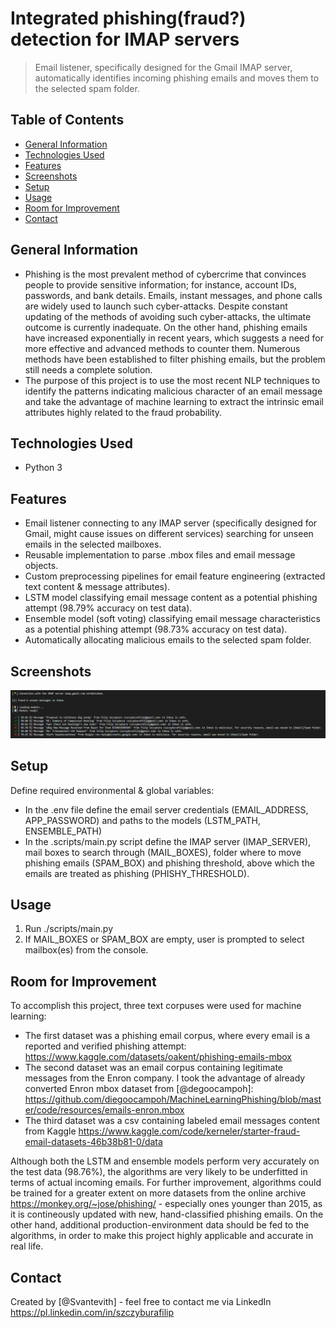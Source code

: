 # Integrated phishing(fraud?) detection for IMAP servers
> Email listener, specifically designed for the Gmail IMAP server, automatically identifies incoming phishing emails and moves them to the selected spam folder. 

## Table of Contents
* [General Information](#general-information)
* [Technologies Used](#technologies-used)
* [Features](#features)
* [Screenshots](#screenshots)
* [Setup](#setup)
* [Usage](#usage)
* [Room for Improvement](#room-for-improvement)
* [Contact](#contact)

## General Information
- Phishing is the most prevalent method of cybercrime that convinces people to provide sensitive information; for instance, account IDs, passwords, and bank details. Emails, instant messages, and phone calls are widely used to launch such cyber-attacks. Despite constant updating of the methods of avoiding such cyber-attacks, the ultimate outcome is currently inadequate. On the other hand, phishing emails have increased exponentially in recent years, which suggests a need for more effective and advanced methods to counter them. Numerous methods have been established to filter phishing emails, but the problem still needs a complete solution. 
- The purpose of this project is to use the most recent NLP techniques to identify the patterns indicating malicious character of an email message and take the advantage of machine learning to extract the intrinsic email attributes highly related to the fraud probability. 

## Technologies Used
- Python 3

## Features
- Email listener connecting to any IMAP server (specifically designed for Gmail, might cause issues on different services) searching for unseen emails in the selected mailboxes.
- Reusable implementation to parse .mbox files and email message objects.
- Custom preprocessing pipelines for email feature engineering (extracted text content & message attributes).
- LSTM model classifying email message content as a potential phishing attempt (98.79% accuracy on test data).
- Ensemble model (soft voting) classifying email message characteristics as a potential phishing attempt (98.73% accuracy on test data).
- Automatically allocating malicious emails to the selected spam folder.

## Screenshots
![Console output](./img/console_out.png)

## Setup
Define required environmental & global variables:
- In the .env file define the email server credentials (EMAIL_ADDRESS, APP_PASSWORD) and paths to the models (LSTM_PATH, ENSEMBLE_PATH)
- In the .scripts/main.py script define the IMAP server (IMAP_SERVER), mail boxes to search through (MAIL_BOXES), folder where to move phishing emails (SPAM_BOX) and phishing threshold, above which the emails are treated as phishing (PHISHY_THRESHOLD).

## Usage
1. Run ./scripts/main.py
2. If MAIL_BOXES or SPAM_BOX are empty, user is prompted to select mailbox(es) from the console.

## Room for Improvement
To accomplish this project, three text corpuses were used for machine learning: 
* The first dataset was a phishing email corpus, where every email is a reported and verified phishing attempt: https://www.kaggle.com/datasets/oakent/phishing-emails-mbox
* The second dataset was an email corpus containing legitimate messages from the Enron company. I took the advantage of already converted Enron mbox dataset from [@degoocampoh]: https://github.com/diegoocampoh/MachineLearningPhishing/blob/master/code/resources/emails-enron.mbox
* The third dataset was a csv containing labeled email messages content from Kaggle https://www.kaggle.com/code/kerneler/starter-fraud-email-datasets-46b38b81-0/data

Although both the LSTM and ensemble models perform very accurately on the test data (98.76%), the algorithms are very likely to be underfitted in terms of actual incoming emails. For further improvement, algorithms could be trained for a greater extent on more datasets from the online archive https://monkey.org/~jose/phishing/ - especially ones younger than 2015, as it is contineously updated with new, hand-classified phishing emails. On the other hand, additional production-environment data should be fed to the algorithms, in order to make this project highly applicable and accurate in real life.

## Contact
Created by [@Svantevith] - feel free to contact me via LinkedIn https://pl.linkedin.com/in/szczyburafilip
